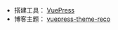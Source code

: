 - 搭建工具： [VuePress](https://vuepress.vuejs.org/zh/)
- 博客主题： [vuepress-theme-reco](https://vuepress-theme-reco.recoluan.com/)

